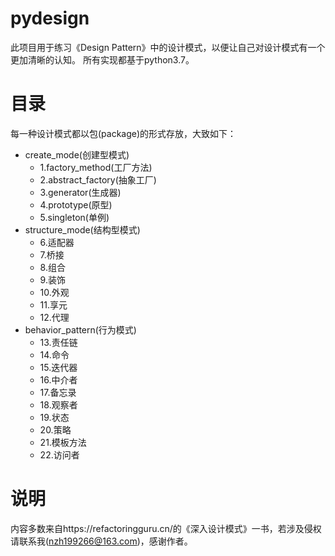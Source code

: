 # pydesign
此项目用于练习《Design Pattern》中的设计模式，以便让自己对设计模式有一个更加清晰的认知。
所有实现都基于python3.7。

# 目录
每一种设计模式都以包(package)的形式存放，大致如下：
- create_mode(创建型模式)
    - 1.factory_method(工厂方法)
    - 2.abstract_factory(抽象工厂)
    - 3.generator(生成器)
    - 4.prototype(原型)
    - 5.singleton(单例)
- structure_mode(结构型模式)
    - 6.适配器
    - 7.桥接
    - 8.组合
    - 9.装饰
    - 10.外观
    - 11.享元
    - 12.代理
- behavior_pattern(行为模式)
    - 13.责任链
    - 14.命令
    - 15.迭代器
    - 16.中介者
    - 17.备忘录
    - 18.观察者
    - 19.状态
    - 20.策略
    - 21.模板方法
    - 22.访问者

# 说明
内容多数来自https://refactoringguru.cn/的《深入设计模式》一书，若涉及侵权请联系我(nzh199266@163.com)，感谢作者。
